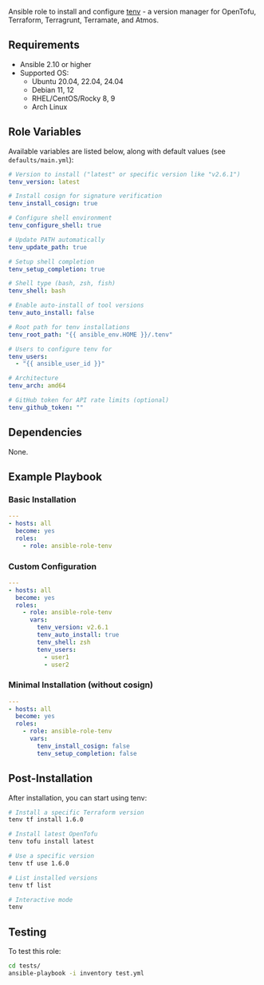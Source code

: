 Ansible role to install and configure [tenv](https://github.com/tofuutils/tenv) - a version manager for OpenTofu, Terraform, Terragrunt, Terramate, and Atmos.

## Requirements

- Ansible 2.10 or higher
- Supported OS:
  - Ubuntu 20.04, 22.04, 24.04
  - Debian 11, 12
  - RHEL/CentOS/Rocky 8, 9
  - Arch Linux

## Role Variables

Available variables are listed below, along with default values (see `defaults/main.yml`):

```yaml
# Version to install ("latest" or specific version like "v2.6.1")
tenv_version: latest

# Install cosign for signature verification
tenv_install_cosign: true

# Configure shell environment
tenv_configure_shell: true

# Update PATH automatically
tenv_update_path: true

# Setup shell completion
tenv_setup_completion: true

# Shell type (bash, zsh, fish)
tenv_shell: bash

# Enable auto-install of tool versions
tenv_auto_install: false

# Root path for tenv installations
tenv_root_path: "{{ ansible_env.HOME }}/.tenv"

# Users to configure tenv for
tenv_users:
  - "{{ ansible_user_id }}"

# Architecture
tenv_arch: amd64

# GitHub token for API rate limits (optional)
tenv_github_token: ""
```

## Dependencies

None.

## Example Playbook

### Basic Installation

```yaml
---
- hosts: all
  become: yes
  roles:
    - role: ansible-role-tenv
```

### Custom Configuration

```yaml
---
- hosts: all
  become: yes
  roles:
    - role: ansible-role-tenv
      vars:
        tenv_version: v2.6.1
        tenv_auto_install: true
        tenv_shell: zsh
        tenv_users:
          - user1
          - user2
```

### Minimal Installation (without cosign)

```yaml
---
- hosts: all
  become: yes
  roles:
    - role: ansible-role-tenv
      vars:
        tenv_install_cosign: false
        tenv_setup_completion: false
```

## Post-Installation

After installation, you can start using tenv:

```bash
# Install a specific Terraform version
tenv tf install 1.6.0

# Install latest OpenTofu
tenv tofu install latest

# Use a specific version
tenv tf use 1.6.0

# List installed versions
tenv tf list

# Interactive mode
tenv
```

## Testing

To test this role:

```bash
cd tests/
ansible-playbook -i inventory test.yml
```

